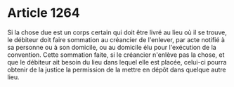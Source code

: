 # Article 1264

Si la chose due est un corps certain qui doit être livré au lieu où il se trouve, le débiteur doit faire sommation au créancier de l'enlever, par acte notifié à sa personne ou à son domicile, ou au domicile élu pour l'exécution de la convention. Cette sommation faite, si le créancier n'enlève pas la chose, et que le débiteur ait besoin du lieu dans lequel elle est placée, celui-ci pourra obtenir de la justice la permission de la mettre en dépôt dans quelque autre lieu.
